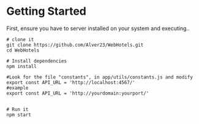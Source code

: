 # Getting Started

First, ensure you have to server installed on your system and executing..

```
# clone it
git clone https://github.com/Alver23/WebHotels.git
cd WebHotels

# Install dependencies
npm install

#Look for the file "constants", in app/utils/constants.js and modify export const API_URL = 'http://localhost:4567/'
#example
export const API_URL = 'http://yourdomain:yourport/'


# Run it
npm start

```
